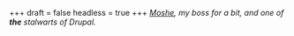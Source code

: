 
+++
draft = false
headless = true
+++
_[Moshe](http://tejasa.com/), my boss for a bit, and one of **the** stalwarts of Drupal._
